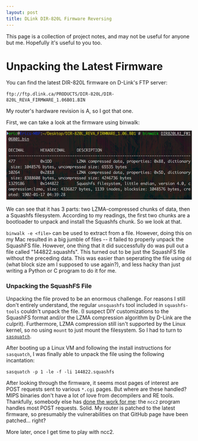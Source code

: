 ```yaml
---
layout: post
title: DLink DIR-820L Firmware Reversing
---
```


This page is a collection of project notes, and may not be useful for
anyone but me. Hopefully it's useful to you too.

# Unpacking the Latest Firmware

You can find the latest DIR-820L firmware on D-Link's FTP server:

	ftp://ftp.dlink.ca/PRODUCTS/DIR-820L/DIR-820L_REVA_FIRMWARE_1.06B01.BIN

My router's hardware revision is A, so I got that one.

First, we can take a look at the firmware using binwalk:

![binwalk](/images/binwalk.png)

We can see that it has 3 parts: two LZMA-compressed chunks of data, then a
Squashfs filesystem. According to my readings, the first two chunks are a
bootloader to unpack and install the Squashfs chunk. So we look at that.

`binwalk -e <file>` can be used to extract from a file.  However, doing
this on my Mac resulted in a big jumble of files -- it failed to properly
unpack the SquashFS file. However, one thing that it did successfully do was
pull out a file called "144822.squashfs". This turned out to be just the
SquashFS file without the preceding data. This was easier than seperating the
file using `dd` (what block size am I supposed to use again?), and less hacky
than just writing a Python or C program to do it for me.

### Unpacking the SquashFS File

Unpacking the file proved to be an enormous challenge. For reasons I still
don't entirely understand, the regular `unsquashfs` tool included in
`squashfs-tools` couldn't unpack the file. (I suspect DIY customizations to the
SquashFS format and/or the LZMA compression algorithm by D-Link are the
culprit). Furthermore, LZMA compression still isn't supported by the Linux
kernel, so no using `mount` to just mount the filesystem. So I had to turn to
[`sasquatch`](https://github.com/devttys0/sasquatch).

After booting up a Linux VM and following the install instructions for
`sasquatch`, I was finally able to unpack the file using the
following incantation:
	
	sasquatch -p 1 -le -f -li 144822.squashfs

After looking through the firmware, it seems most pages of interest are POST
requests sent to various `*.cgi` pages. But where are these handled? MIPS
binaries don't have a lot of love from decompilers and RE tools. Thankfully,
somebody else has [done the work for
me](https://github.com/darkarnium/secpub/tree/master/Multivendor/ncc2): the
`ncc2` program handles most POST requests. Solid. My router is patched to the
latest firmware, so presumably the vulnerabilities on that GitHub page have
been patched... right?

More later, once I get time to play with ncc2.

